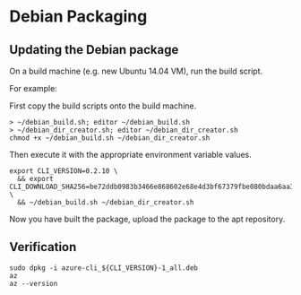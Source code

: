 Debian Packaging
================

Updating the Debian package
---------------------------

On a build machine (e.g. new Ubuntu 14.04 VM), run the build script.

For example:

First copy the build scripts onto the build machine.
```
> ~/debian_build.sh; editor ~/debian_build.sh
> ~/debian_dir_creator.sh; editor ~/debian_dir_creator.sh
chmod +x ~/debian_build.sh ~/debian_dir_creator.sh
```

Then execute it with the appropriate environment variable values.
```
export CLI_VERSION=0.2.10 \
  && export CLI_DOWNLOAD_SHA256=be72ddb0983b3466e868602e68e4d3bf67379fbe080bdaa6aa321c03f9bcce48 \
  && ~/debian_build.sh ~/debian_dir_creator.sh
```

Now you have built the package, upload the package to the apt repository.


Verification
------------

```
sudo dpkg -i azure-cli_${CLI_VERSION}-1_all.deb
az
az --version
```
